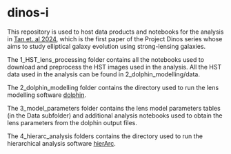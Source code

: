 # dinos-i 

This repository is used to host data products and notebooks for the analysis in [Tan et. al 2024](https://arxiv.org/abs/2311.09307), which is the first paper of the Project Dinos series whose aims to study elliptical galaxy evolution using strong-lensing galaxies.

The 1_HST_lens_processing folder contains all the notebooks used to download and preprocess the HST images used in the analysis. All the HST data used in the analysis can be found in 2_dolphin_modelling/data.

The 2_dolphin_modelling folder contains the directory used to run the lens modelling software [dolphin](https://github.com/ajshajib/dolphin).  

The 3_model_parameters folder contains the lens model parameters tables (in the Data subfolder) and additional analysis notebooks used to obtain the lens parameters from the dolphin output files.

The 4_hierarc_analysis folders contains the directory used to run the hierarchical analysis software [hierArc](https://github.com/sibirrer/hierArc/).


